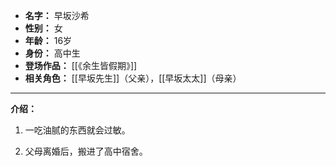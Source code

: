 
- **名字：** 早坂沙希
- **性别：** 女
- **年龄：** 16岁
- **身份：** 高中生
- **登场作品：** [[《余生皆假期》]]
- **相关角色：** [[早坂先生]]（父亲），[[早坂太太]]（母亲）

---

**介绍：** 

1. 一吃油腻的东西就会过敏。

2. 父母离婚后，搬进了高中宿舍。
